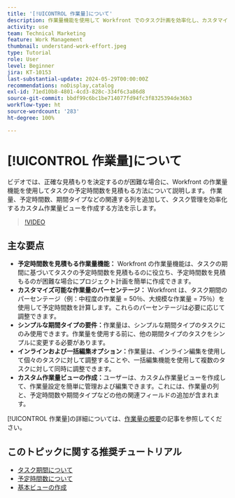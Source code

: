 ```yaml
---
title: '[!UICONTROL 作業量]について'
description: 作業量機能を使用して Workfront でのタスク計画を効率化し、カスタマイズ可能な予定時間の見積もり、インラインおよび一括編集、カスタムビューを使用して、効率的なプロジェクト管理を実現します。
activity: use
team: Technical Marketing
feature: Work Management
thumbnail: understand-work-effort.jpeg
type: Tutorial
role: User
level: Beginner
jira: KT-10153
last-substantial-update: 2024-05-29T00:00:00Z
recommendations: noDisplay,catalog
exl-id: 71ed10b8-4801-4cd3-828c-334f6c3a86d8
source-git-commit: bbdf99c6bc1be714077fd94fc3f8325394de36b3
workflow-type: ht
source-wordcount: '283'
ht-degree: 100%

---
```


# [!UICONTROL 作業量]について

ビデオでは、正確な見積もりを決定するのが困難な場合に、Workfront の作業量機能を使用してタスクの予定時間数を見積もる方法について説明します。
作業量、予定時間数、期間タイプなどの関連する列を追加して、タスク管理を効率化するカスタム作業量ビューを作成する方法を示します。

>[!VIDEO](https://video.tv.adobe.com/v/3429446/?quality=12&learn=on&enablevpops=1)

## 主な要点

* **予定時間数を見積もる作業量機能：** Workfront の作業量機能は、タスクの期間に基づいてタスクの予定時間数を見積もるのに役立ち、予定時間数を見積もるのが困難な場合にプロジェクト計画を簡単に作成できます。
* **カスタマイズ可能な作業量のパーセンテージ：** Workfront は、タスク期間のパーセンテージ（例：中程度の作業量 = 50％、大規模な作業量 = 75％）を使用して予定時間数を計算します。これらのパーセンテージは必要に応じて調整できます。
* **シンプルな期間タイプの要件：**&#x200B;作業量は、シンプルな期間タイプのタスクにのみ使用できます。作業量を使用する前に、他の期間タイプのタスクをシンプルに変更する必要があります。
* **インラインおよび一括編集オプション：**&#x200B;作業量は、インライン編集を使用して個々のタスクに対して調整することや、一括編集機能を使用して複数のタスクに対して同時に調整できます。
* **カスタム作業量ビューの作成：**&#x200B;ユーザーは、カスタム作業量ビューを作成して、作業量設定を簡単に管理および編集できます。これには、作業量の列と、予定時間数や期間タイプなどの他の関連フィールドの追加が含まれます。


[!UICONTROL 作業量]の詳細については、[作業量の概要](https://experienceleague.adobe.com/docs/workfront/using/manage-work/tasks/task-information/work-effort.html?lang=ja)の記事を参照してください。


## このトピックに関する推奨チュートリアル

* [タスク期間について](/help/manage-work/tasks/understand-task-durations.md)
* [予定時間数について](/help/manage-work/tasks/understand-planned-hours.md)
* [基本ビューの作成](/help/reporting/basic-reporting/create-a-basic-view.md)
